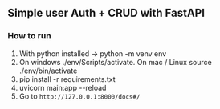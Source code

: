 ## Simple user Auth + CRUD with FastAPI

### How to run

1. With python installed -> python -m venv env
2. On windows ./env/Scripts/activate. On mac / Linux source ./env/bin/activate
3. pip install -r requirements.txt
4. uvicorn main:app --reload
5. Go to `http://127.0.0.1:8000/docs#/`
